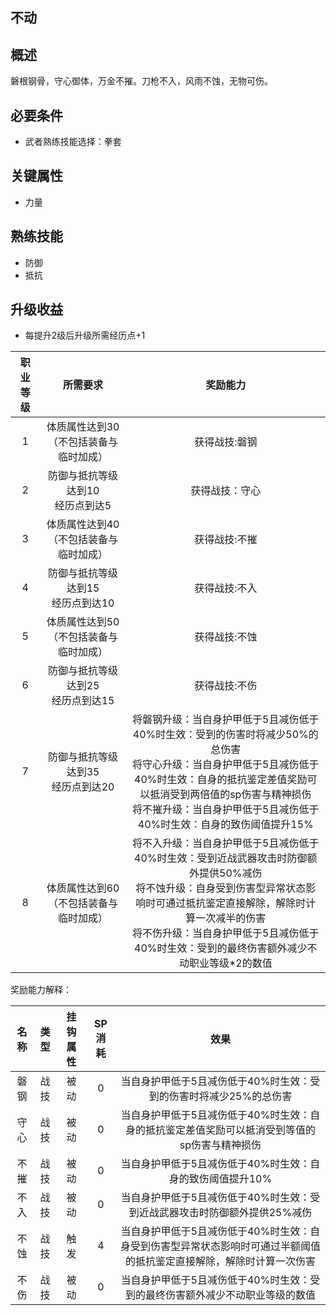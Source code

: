 ## 不动

## 概述

磐根钢骨，守心御体，万金不摧。刀枪不入，风雨不蚀，无物可伤。

## 必要条件

* 武者熟练技能选择：拳套

## 关键属性

* 力量

## 熟练技能

* 防御
* 抵抗

## 升级收益

* 每提升2级后升级所需经历点+1

职业等级|所需要求|奖励能力
:--:|:--:|:--:
1|体质属性达到30（不包括装备与临时加成）|获得战技:磐钢
2|防御与抵抗等级达到10<br>经历点到达5|获得战技：守心
3|体质属性达到40（不包括装备与临时加成）|获得战技:不摧
4|防御与抵抗等级达到15<br>经历点到达10|获得战技:不入
5|体质属性达到50（不包括装备与临时加成）|获得战技:不蚀
6|防御与抵抗等级达到25<br>经历点到达15|获得战技:不伤
7|防御与抵抗等级达到35<br>经历点到达20|将磐钢升级：当自身护甲低于5且减伤低于40%时生效：受到的伤害时将减少50%的总伤害<br>将守心升级：当自身护甲低于5且减伤低于40%时生效：自身的抵抗鉴定差值奖励可以抵消受到两倍值的sp伤害与精神损伤<br>将不摧升级：当自身护甲低于5且减伤低于40%时生效：自身的致伤阈值提升15%
8|体质属性达到60（不包括装备与临时加成）|将不入升级：当自身护甲低于5且减伤低于40%时生效：受到近战武器攻击时防御额外提供50%减伤<br>将不蚀升级：自身受到伤害型异常状态影响时可通过抵抗鉴定直接解除，解除时计算一次减半的伤害<br>将不伤升级：当自身护甲低于5且减伤低于40%时生效：受到的最终伤害额外减少不动职业等级*2的数值

奖励能力解释：

名称|类型|挂钩属性|SP消耗|效果
:--:|:--:|:--:|:--:|:--:
磐钢|战技|被动|0|当自身护甲低于5且减伤低于40%时生效：受到的伤害时将减少25%的总伤害
守心|战技|被动|0|当自身护甲低于5且减伤低于40%时生效：自身的抵抗鉴定差值奖励可以抵消受到等值的sp伤害与精神损伤
不摧|战技|被动|0|当自身护甲低于5且减伤低于40%时生效：自身的致伤阈值提升10%
不入|战技|被动|0|当自身护甲低于5且减伤低于40%时生效：受到近战武器攻击时防御额外提供25%减伤
不蚀|战技|触发|4|当自身护甲低于5且减伤低于40%时生效：自身受到伤害型异常状态影响时可通过半额阈值的抵抗鉴定直接解除，解除时计算一次伤害
不伤|战技|被动|0|当自身护甲低于5且减伤低于40%时生效：受到的最终伤害额外减少不动职业等级的数值
